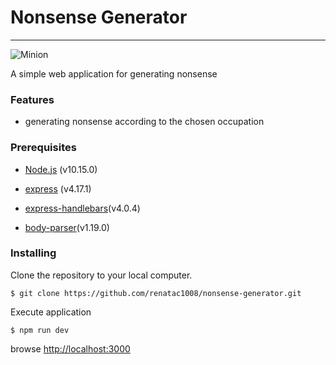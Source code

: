 # Nonsense Generator
---

![Minion](https://imgur.com/N7llFew.png)

A simple web application for generating nonsense

### Features
+ generating nonsense according to the chosen occupation

### Prerequisites
+ [Node.js](https://nodejs.org/) (v10.15.0)
+ [express](https://www.npmjs.com/package/express) (v4.17.1)
+ [express-handlebars](https://www.npmjs.com/package/express-handlebars)(v4.0.4)

+ [body-parser](https://www.npmjs.com/package/body-parser)(v1.19.0)

### Installing

Clone the repository to your local computer.
```
$ git clone https://github.com/renatac1008/nonsense-generator.git
```
Execute application
```
$ npm run dev
```
browse [http://localhost:3000](http://localhost:3000) 
